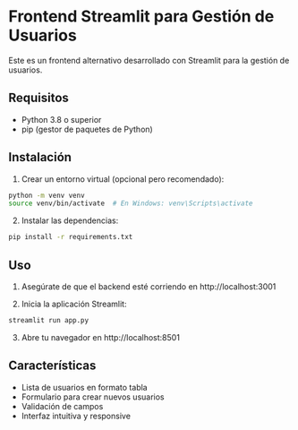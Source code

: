 # Frontend Streamlit para Gestión de Usuarios

Este es un frontend alternativo desarrollado con Streamlit para la gestión de usuarios.

## Requisitos

- Python 3.8 o superior
- pip (gestor de paquetes de Python)

## Instalación

1. Crear un entorno virtual (opcional pero recomendado):
```bash
python -m venv venv
source venv/bin/activate  # En Windows: venv\Scripts\activate
```

2. Instalar las dependencias:
```bash
pip install -r requirements.txt
```

## Uso

1. Asegúrate de que el backend esté corriendo en http://localhost:3001

2. Inicia la aplicación Streamlit:
```bash
streamlit run app.py
```

3. Abre tu navegador en http://localhost:8501

## Características

- Lista de usuarios en formato tabla
- Formulario para crear nuevos usuarios
- Validación de campos
- Interfaz intuitiva y responsive 